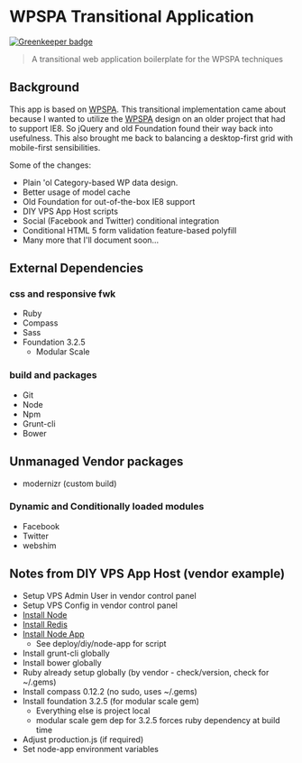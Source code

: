 # WPSPA Transitional Application

[![Greenkeeper badge](https://badges.greenkeeper.io/localnerve/wpspa-transitional.svg)](https://greenkeeper.io/)
> A transitional web application boilerplate for the WPSPA techniques

## Background
This app is based on [WPSPA](http://github.com/localnerve/wpspa). This transitional implementation came about because I wanted to utilize the [WPSPA](http://github.com/localnerve/wpspa) design on an older project that had to support IE8. So jQuery and old Foundation found their way back into usefulness. This also brought me back to balancing a desktop-first grid with mobile-first sensibilities.

Some of the changes:
+ Plain 'ol Category-based WP data design.
+ Better usage of model cache
+ Old Foundation for out-of-the-box IE8 support
+ DIY VPS App Host scripts
+ Social (Facebook and Twitter) conditional integration
+ Conditional HTML 5 form validation feature-based polyfill
+ Many more that I'll document soon...

## External Dependencies
### css and responsive fwk
+ Ruby
+ Compass
+ Sass
+ Foundation 3.2.5
  + Modular Scale

### build and packages
+ Git
+ Node
+ Npm
+ Grunt-cli
+ Bower

## Unmanaged Vendor packages
+ modernizr \(custom build\)

### Dynamic and Conditionally loaded modules
+ Facebook
+ Twitter
+ webshim

## Notes from DIY VPS App Host \(vendor example\)
+ Setup VPS Admin User in vendor control panel
+ Setup VPS Config in vendor control panel
+ [Install Node](https://gist.github.com/isaacs/579814)
+ [Install Redis](http://redis.io/topics/quickstart)
+ [Install Node App](https://github.com/chovy/node-startup)
  + See deploy/diy/node-app for script
+ Install grunt-cli globally
+ Install bower globally
+ Ruby already setup globally \(by vendor - check/version, check for ~/.gems\)
+ Install compass 0.12.2 \(no sudo, uses ~/.gems\)
+ Install foundation 3.2.5 \(for modular scale gem\)
  + Everything else is project local
  + modular scale gem dep for 3.2.5 forces ruby dependency at build time
+ Adjust production.js \(if required\)
+ Set node-app environment variables